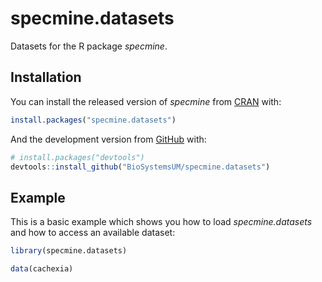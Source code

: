 specmine.datasets
================

Datasets for the R package *specmine*.

## Installation

You can install the released version of *specmine* from
[CRAN](https://CRAN.R-project.org) with:

``` r
install.packages("specmine.datasets")
```

And the development version from [GitHub](https://github.com/) with:

``` r
# install.packages("devtools")
devtools::install_github("BioSystemsUM/specmine.datasets")
```
## Example

This is a basic example which shows you how to load *specmine.datasets* and how to access an 
available dataset:

``` r
library(specmine.datasets)

data(cachexia)
```

